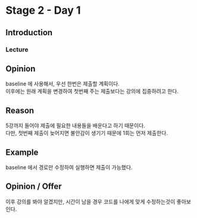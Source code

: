 # Stage 2 - Day 1

## Introduction

### Lecture

## Opinion

baseline 에 사용해서, 우선 한번은 제출할 계획이다.  
이후에는 원래 계획을 변경하여 첫번째 주는 제출보다는 강의에 집중하려고 한다.

## Reason

5강까지 들어야 제출에 필요한 내용들을 배운다고 하기 때문이다.  
다만, 첫번째 제출이 늦어지면 불안감이 생기기 때문에 1회는 먼저 제출한다.

## Example

baseline 에서 경로만 수정하여 실행하면 제출이 가능했다.

## Opinion / Offer

이후 강의를 봐야 알겠지만, 시간이 남을 경우 코드를 나에게 맞게 수정하는것이 좋아보인다.
